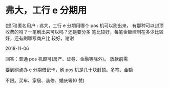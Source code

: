 # 弗大，工行 e 分期用

(提问)匿名用户 : 弗大，工行 e 分期用哪个 pos 机可以刷出来， 有那种可以封顶收费的吗？一笔刷出来可以吗？还是要分多 笔比较好，每笔金额控制在多少比较好，还有刷哪写商户比 较好，谢谢

2018-11-06

回答：普通 pos 机即可(房产、证券、金融等除外)。 放款前需

要到网点办 e 分期借记卡，刷 pos 机是几十块封顶。多笔、金额

不限。买车、家居、装修、婚庆等(0 赞)